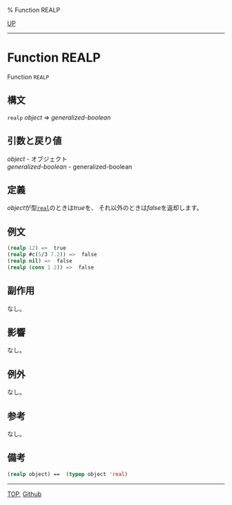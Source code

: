 % Function REALP

[UP](12.2.html)  

---

# Function **REALP**


Function `REALP`


## 構文

`realp` *object* => *generalized-boolean*


## 引数と戻り値

*object* - オブジェクト  
*generalized-boolean* - generalized-boolean


## 定義

*object*が型[`real`](12.2.real.html)のときは*true*を、
それ以外のときは*false*を返却します。


## 例文

```lisp
(realp 12) =>  true
(realp #c(5/3 7.2)) =>  false
(realp nil) =>  false
(realp (cons 1 2)) =>  false
```


## 副作用

なし。


## 影響

なし。


## 例外

なし。


## 参考

なし。


## 備考

```lisp
(realp object) ==  (typep object 'real)
```


---
[TOP](index.html),  [Github](https://github.com/nptcl/npt-japanese)

